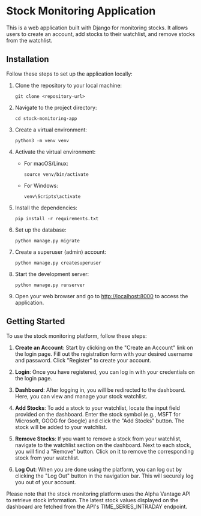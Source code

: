 # Stock Monitoring Application

This is a web application built with Django for monitoring stocks. It allows users to create an account, add stocks to their watchlist, and remove stocks from the watchlist.

## Installation

Follow these steps to set up the application locally:

1. Clone the repository to your local machine:
   ```
   git clone <repository-url>
   ```

2. Navigate to the project directory:
   ```
   cd stock-monitoring-app
   ```

3. Create a virtual environment:
   ```
   python3 -m venv venv
   ```

4. Activate the virtual environment:
   - For macOS/Linux:
     ```
     source venv/bin/activate
     ```
   - For Windows:
     ```
     venv\Scripts\activate
     ```

5. Install the dependencies:
   ```
   pip install -r requirements.txt
   ```

6. Set up the database:
   ```
   python manage.py migrate
   ```

7. Create a superuser (admin) account:
   ```
   python manage.py createsuperuser
   ```

8. Start the development server:
   ```
   python manage.py runserver
   ```

9. Open your web browser and go to [http://localhost:8000](http://localhost:8000) to access the application.

## Getting Started

To use the stock monitoring platform, follow these steps:

1. **Create an Account**: Start by clicking on the "Create an Account" link on the login page. Fill out the registration form with your desired username and password. Click "Register" to create your account.

2. **Login**: Once you have registered, you can log in with your credentials on the login page.

3. **Dashboard**: After logging in, you will be redirected to the dashboard. Here, you can view and manage your stock watchlist.

4. **Add Stocks**: To add a stock to your watchlist, locate the input field provided on the dashboard. Enter the stock symbol (e.g., MSFT for Microsoft, GOOG for Google) and click the "Add Stocks" button. The stock will be added to your watchlist.

5. **Remove Stocks**: If you want to remove a stock from your watchlist, navigate to the watchlist section on the dashboard. Next to each stock, you will find a "Remove" button. Click on it to remove the corresponding stock from your watchlist.

6. **Log Out**: When you are done using the platform, you can log out by clicking the "Log Out" button in the navigation bar. This will securely log you out of your account.

Please note that the stock monitoring platform uses the Alpha Vantage API to retrieve stock information. The latest stock values displayed on the dashboard are fetched from the API's TIME_SERIES_INTRADAY endpoint.